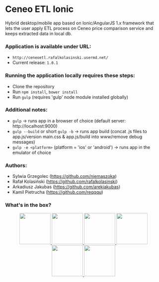 # Ceneo ETL Ionic
Hybrid desktop/mobile app based on Ionic/AngularJS 1.x framework that lets the user apply ETL process on Ceneo price comparison service and keeps extracted data in local db.

### Application is available under URL:
* `http://ceneoetl.rafalkolasinski.usermd.net/`
* Current release: `1.0.1`

### Running the application locally requires these steps:
* Clone the repository
* Run `npm install`, `bower install`
* Run `gulp` (requires 'gulp' node module installed globally)

### Additional notes:
* `gulp` -> runs app in a browser of choice (default server: http://localhost:9000)
* `gulp --build` or short `gulp -b` -> runs app build (concat .js files to app.js/version main.css & app.js/build into www/remove debug messages)
* `gulp -e <platform>` (platform = 'ios' or 'android') -> runs app in the emulator of choice

### Authors:
* Sylwia Grzegolec (https://github.com/niemaszoka)
* Rafał Kolasiński (https://github.com/rafalkolasinski)
* Arkadiusz Jakubas (https://github.com/arekjakubas)
* Kamil Pietrucha (https://github.com/reqqqu)

### What's in the box?
<p align="center">
  <a href="http://yeoman.io/" target="_blank" alt="yeoman" title="yeoman">
    <img height="100" src="https://cloud.githubusercontent.com/assets/1370779/6041228/c1f91cac-ac7a-11e4-9c85-1a5298e29067.png">
  </a>
  <a href="http://gulpjs.com/" target="_blank" alt="gulp" title="gulp">
    <img height="100" src="https://cloud.githubusercontent.com/assets/1370779/9409728/c5332474-481c-11e5-9a6e-74641a0f1782.png">
  </a>
  <a href="http://bower.io/" target="_blank" alt="bower" title="bower">
    <img height="100" src="https://cloud.githubusercontent.com/assets/1370779/6041250/ef9a78b8-ac7a-11e4-9586-7e7e894e201e.png">
  </a>
  <a href="https://angularjs.org/" target="_blank" alt="angular" title="angular">
    <img height="100" src="https://cloud.githubusercontent.com/assets/1370779/6041199/5978cb96-ac7a-11e4-9568-829e2ea4312f.png">
  </a>
  <a href="http://ionicframework.com/" target="_blank" alt="ionic" title="ionic">
    <img height="100" src="https://cloud.githubusercontent.com/assets/1370779/6041296/59c5717a-ac7b-11e4-9d5d-9c5232aace64.png">
  </a>
  <a href="http://sass-lang.com/" target="_blank" alt="sass" title="sass">
    <img height="100" src="https://cloud.githubusercontent.com/assets/1370779/9410121/c330a3de-481e-11e5-8a69-ca0c56f6cabc.png">
  </a>
</p>
